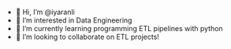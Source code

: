 - 👋 Hi, I’m @iyaranli
- 👀 I’m interested in Data Engineering
- 🌱 I’m currently learning programming ETL pipelines with python
- 💞️ I’m looking to collaborate on ETL projects!

<!---
iyaranli/iyaranli is a ✨ special ✨ repository because its `README.md` (this file) appears on your GitHub profile.
You can click the Preview link to take a look at your changes.
--->
